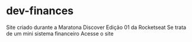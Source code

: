 # dev-finances
 Site criado durante a Maratona Discover Edição 01 da Rocketseat
 Se trata de um mini sistema financeiro
 Acesse o site
